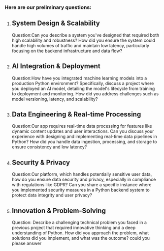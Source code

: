 ### Here are our preliminary questions:

1. ## System Design & Scalability
   Question:Can you describe a system you've designed that required both high scalability and robustness? How did you ensure the system could handle high volumes of traffic and maintain low latency, particularly focusing on the backend infrastructure and data flow?

2. ## AI Integration & Deployment
   Question:How have you integrated machine learning models into a production Python environment? Specifically, discuss a project where you deployed an AI model, detailing the model's lifecycle from training to deployment and monitoring. How did you address challenges such as model versioning, latency, and scalability?
3. ## Data Engineering & Real-time Processing
   Question:Our app requires real-time data processing for features like dynamic content updates and user interactions. Can you discuss your experience with designing and implementing real-time data pipelines in Python? How did you handle data ingestion, processing, and storage to ensure consistency and low latency?
4. ## Security & Privacy
   Question:Our platform, which handles potentially sensitive user data, how do you ensure data security and privacy, especially in compliance with regulations like GDPR? Can you share a specific instance where you implemented security measures in a Python backend system to protect data integrity and user privacy?
5. ## Innovation & Problem-Solving
   Question:
   Describe a challenging technical problem you faced in a previous project that required innovative thinking and a deep understanding of Python. How did you approach the problem, what solutions did you implement, and what was the outcome?
   could you please answer
